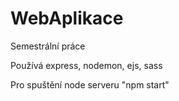 # WebAplikace
 Semestrální práce

Používá express, nodemon, ejs, sass

Pro spuštění node serveru "npm start"
